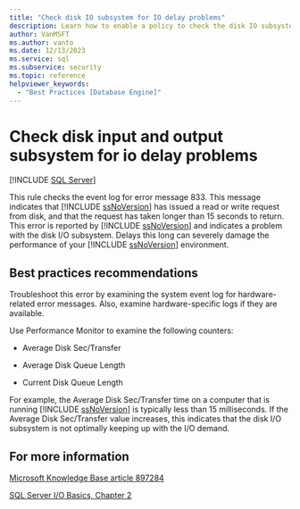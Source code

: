 ```yaml
---
title: "Check disk IO subsystem for IO delay problems"
description: Learn how to enable a policy to check the disk IO subsystem for IO delay problems by checking the event log for error message 833 for Policy-Based Management with SQL Server.
author: VanMSFT
ms.author: vanto
ms.date: 12/13/2023
ms.service: sql
ms.subservice: security
ms.topic: reference
helpviewer_keywords:
  - "Best Practices [Database Engine]"
---
```

# Check disk input and output subsystem for io delay problems

[!INCLUDE [SQL Server](../../includes/applies-to-version/sqlserver.md)]

This rule checks the event log for error message 833. This message indicates that [!INCLUDE [ssNoVersion](../../includes/ssnoversion-md.md)] has issued a read or write request from disk, and that the request has taken longer than 15 seconds to return. This error is reported by [!INCLUDE [ssNoVersion](../../includes/ssnoversion-md.md)] and indicates a problem with the disk I/O subsystem. Delays this long can severely damage the performance of your [!INCLUDE [ssNoVersion](../../includes/ssnoversion-md.md)] environment.

## Best practices recommendations

Troubleshoot this error by examining the system event log for hardware-related error messages. Also, examine hardware-specific logs if they are available.

Use Performance Monitor to examine the following counters:

- Average Disk Sec/Transfer

- Average Disk Queue Length

- Current Disk Queue Length

For example, the Average Disk Sec/Transfer time on a computer that is running [!INCLUDE [ssNoVersion](../../includes/ssnoversion-md.md)] is typically less than 15 milliseconds. If the Average Disk Sec/Transfer value increases, this indicates that the disk I/O subsystem is not optimally keeping up with the I/O demand.

## For more information

[Microsoft Knowledge Base article 897284](https://go.microsoft.com/fwlink/?linkid=117743)

[SQL Server I/O Basics, Chapter 2](/previous-versions/sql/sql-server-2005/administrator/cc917726(v=technet.10))
